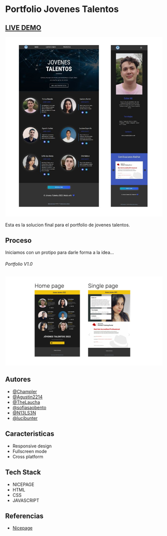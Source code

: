 
# Portfolio Jovenes Talentos
## [LIVE DEMO](https://thelaucha.github.io/JTH2---Portfolio/)

![Preview](./assets/vFinal.jpg)

Esta es la solucion final para el portfolio de jovenes talentos.


## Proceso

Iniciamos con un protipo para darle forma a la idea...

###### Portfolio V1.0
![Prototipo](./assets/Home.jpg)

## Autores

- [@Champler](https://github.com/Champler)
- [@Agustin2214](https://github.com/Agustin2214)
- [@TheLaucha](https://github.com/TheLaucha)
- [@sofiasaobento](https://github.com/sofiasaobento)
- [@N13LS3N](https://github.com/N13LS3N)
- [@lucibunter](https://github.com/lucibunter)

## Caracteristicas

- Responsive design
- Fullscreen mode
- Cross platform


## Tech Stack

- NICEPAGE
- HTML
- CSS
- JAVASCRIPT


## Referencias

 - [Nicepage](https://nicepage.com/)

